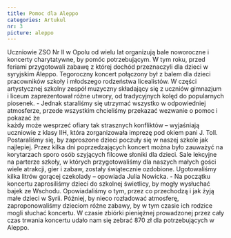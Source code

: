 ```yaml
---
title: Pomoc dla Aleppo
categories: Artukul
nr: 3
picture: aleppo
---
```

Uczniowie ZSO Nr II w Opolu od wielu lat organizują bale noworoczne i koncerty charytatywne, by pomóc potrzebującym. W tym roku, przed feriami przygotowali zabawę z której dochód przeznaczyli dla dzieci w syryjskim Aleppo. Tegoroczny koncert połączony był z balem dla dzieci pracowników szkoły i młodszego rodzeństwa licealistów.
W części artystycznej szkolny zespół muzyczny składający się z uczniów gimnazjum i liceum zaprezentował  różne utwory, od tradycyjnych kolęd do popularnych piosenek. - Jednak staraliśmy się utrzymać wszystko w odpowiedniej atmosferze, przede wszystkim chcieliśmy przekazać wezwanie o pomoc i pokazać że  
każdy może wesprzeć ofiary tak strasznych konfliktów – wyjaśniają uczniowie z klasy IIH, która zorganizowała imprezę pod okiem pani J. Toll.  
 Postaraliśmy się, by zaproszone dzieci poczuły się w naszej szkole jak najlepiej. Przez  kilka dni poprzedzających koncert można było zauważyć na korytarzach sporo osób szyjących filcowe słoniki dla dzieci. Sale lekcyjne na parterze szkoły, w których  przygotowaliśmy dla naszych małych gości wiele atrakcji, gier i zabaw, zostały świątecznie ozdobione. Ugotowaliśmy kilka litrów gorącej czekolady – opowiada Julia Nowicka. -  Na początku koncertu zaprosiliśmy dzieci do szkolnej świetlicy, by mogły wysłuchać bajek ze Wschodu. Opowiadaliśmy o tym, przez co przechodzą i jak żyją małe dzieci w Syrii. Później, by nieco rozładować atmosferę, zaproponowaliśmy dzieciom różne zabawy, by w tym czasie ich rodzice mogli słuchać koncertu. W czasie zbiórki pieniężnej prowadzonej przez cały czas trwania koncertu udało nam się zebrać 870 zł dla potrzebujących w Aleppo.	
